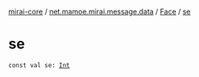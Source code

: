 [mirai-core](../../index.md) / [net.mamoe.mirai.message.data](../index.md) / [Face](index.md) / [se](./se.md)

# se

`const val se: `[`Int`](https://kotlinlang.org/api/latest/jvm/stdlib/kotlin/-int/index.html)